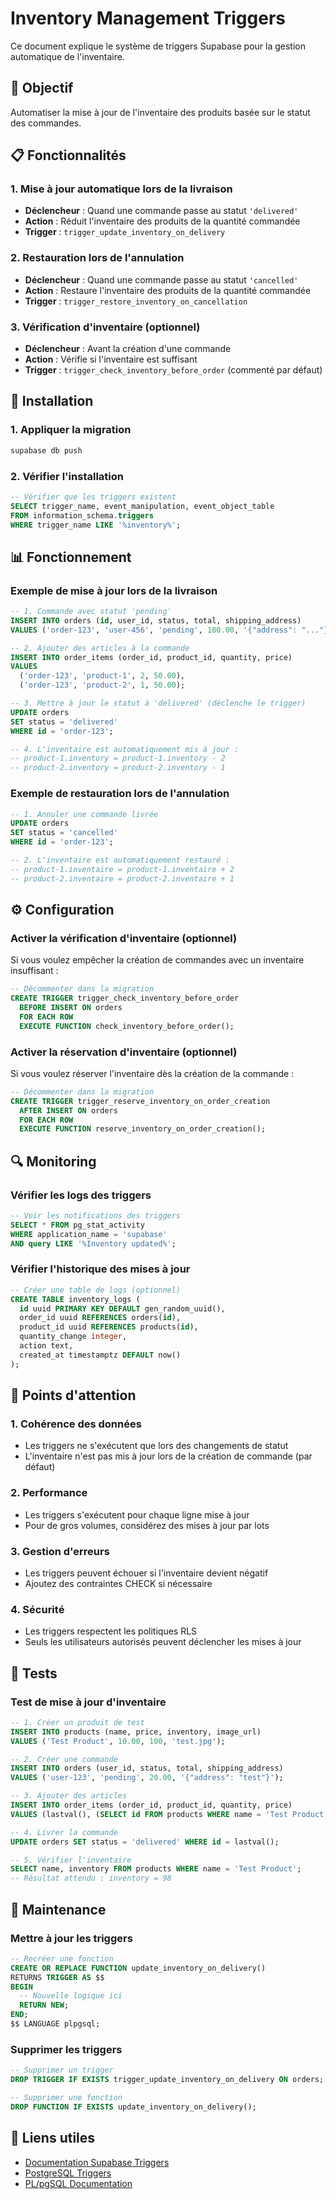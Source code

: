# Inventory Management Triggers

Ce document explique le système de triggers Supabase pour la gestion automatique de l'inventaire.

## 🎯 Objectif

Automatiser la mise à jour de l'inventaire des produits basée sur le statut des commandes.

## 📋 Fonctionnalités

### 1. **Mise à jour automatique lors de la livraison**
- **Déclencheur** : Quand une commande passe au statut `'delivered'`
- **Action** : Réduit l'inventaire des produits de la quantité commandée
- **Trigger** : `trigger_update_inventory_on_delivery`

### 2. **Restauration lors de l'annulation**
- **Déclencheur** : Quand une commande passe au statut `'cancelled'`
- **Action** : Restaure l'inventaire des produits de la quantité commandée
- **Trigger** : `trigger_restore_inventory_on_cancellation`

### 3. **Vérification d'inventaire (optionnel)**
- **Déclencheur** : Avant la création d'une commande
- **Action** : Vérifie si l'inventaire est suffisant
- **Trigger** : `trigger_check_inventory_before_order` (commenté par défaut)

## 🔧 Installation

### 1. Appliquer la migration
```bash
supabase db push
```

### 2. Vérifier l'installation
```sql
-- Vérifier que les triggers existent
SELECT trigger_name, event_manipulation, event_object_table
FROM information_schema.triggers
WHERE trigger_name LIKE '%inventory%';
```

## 📊 Fonctionnement

### Exemple de mise à jour lors de la livraison

```sql
-- 1. Commande avec statut 'pending'
INSERT INTO orders (id, user_id, status, total, shipping_address)
VALUES ('order-123', 'user-456', 'pending', 100.00, '{"address": "..."}');

-- 2. Ajouter des articles à la commande
INSERT INTO order_items (order_id, product_id, quantity, price)
VALUES 
  ('order-123', 'product-1', 2, 50.00),
  ('order-123', 'product-2', 1, 50.00);

-- 3. Mettre à jour le statut à 'delivered' (déclenche le trigger)
UPDATE orders 
SET status = 'delivered' 
WHERE id = 'order-123';

-- 4. L'inventaire est automatiquement mis à jour :
-- product-1.inventory = product-1.inventory - 2
-- product-2.inventory = product-2.inventory - 1
```

### Exemple de restauration lors de l'annulation

```sql
-- 1. Annuler une commande livrée
UPDATE orders 
SET status = 'cancelled' 
WHERE id = 'order-123';

-- 2. L'inventaire est automatiquement restauré :
-- product-1.inventaire = product-1.inventaire + 2
-- product-2.inventaire = product-2.inventaire + 1
```

## ⚙️ Configuration

### Activer la vérification d'inventaire (optionnel)

Si vous voulez empêcher la création de commandes avec un inventaire insuffisant :

```sql
-- Décommenter dans la migration
CREATE TRIGGER trigger_check_inventory_before_order
  BEFORE INSERT ON orders
  FOR EACH ROW
  EXECUTE FUNCTION check_inventory_before_order();
```

### Activer la réservation d'inventaire (optionnel)

Si vous voulez réserver l'inventaire dès la création de la commande :

```sql
-- Décommenter dans la migration
CREATE TRIGGER trigger_reserve_inventory_on_order_creation
  AFTER INSERT ON orders
  FOR EACH ROW
  EXECUTE FUNCTION reserve_inventory_on_order_creation();
```

## 🔍 Monitoring

### Vérifier les logs des triggers

```sql
-- Voir les notifications des triggers
SELECT * FROM pg_stat_activity 
WHERE application_name = 'supabase' 
AND query LIKE '%Inventory updated%';
```

### Vérifier l'historique des mises à jour

```sql
-- Créer une table de logs (optionnel)
CREATE TABLE inventory_logs (
  id uuid PRIMARY KEY DEFAULT gen_random_uuid(),
  order_id uuid REFERENCES orders(id),
  product_id uuid REFERENCES products(id),
  quantity_change integer,
  action text,
  created_at timestamptz DEFAULT now()
);
```

## 🚨 Points d'attention

### 1. **Cohérence des données**
- Les triggers ne s'exécutent que lors des changements de statut
- L'inventaire n'est pas mis à jour lors de la création de commande (par défaut)

### 2. **Performance**
- Les triggers s'exécutent pour chaque ligne mise à jour
- Pour de gros volumes, considérez des mises à jour par lots

### 3. **Gestion d'erreurs**
- Les triggers peuvent échouer si l'inventaire devient négatif
- Ajoutez des contraintes CHECK si nécessaire

### 4. **Sécurité**
- Les triggers respectent les politiques RLS
- Seuls les utilisateurs autorisés peuvent déclencher les mises à jour

## 🧪 Tests

### Test de mise à jour d'inventaire

```sql
-- 1. Créer un produit de test
INSERT INTO products (name, price, inventory, image_url)
VALUES ('Test Product', 10.00, 100, 'test.jpg');

-- 2. Créer une commande
INSERT INTO orders (user_id, status, total, shipping_address)
VALUES ('user-123', 'pending', 20.00, '{"address": "test"}');

-- 3. Ajouter des articles
INSERT INTO order_items (order_id, product_id, quantity, price)
VALUES (lastval(), (SELECT id FROM products WHERE name = 'Test Product'), 2, 10.00);

-- 4. Livrer la commande
UPDATE orders SET status = 'delivered' WHERE id = lastval();

-- 5. Vérifier l'inventaire
SELECT name, inventory FROM products WHERE name = 'Test Product';
-- Résultat attendu : inventory = 98
```

## 📝 Maintenance

### Mettre à jour les triggers

```sql
-- Recréer une fonction
CREATE OR REPLACE FUNCTION update_inventory_on_delivery()
RETURNS TRIGGER AS $$
BEGIN
  -- Nouvelle logique ici
  RETURN NEW;
END;
$$ LANGUAGE plpgsql;
```

### Supprimer les triggers

```sql
-- Supprimer un trigger
DROP TRIGGER IF EXISTS trigger_update_inventory_on_delivery ON orders;

-- Supprimer une fonction
DROP FUNCTION IF EXISTS update_inventory_on_delivery();
```

## 🔗 Liens utiles

- [Documentation Supabase Triggers](https://supabase.com/docs/guides/database/database-functions)
- [PostgreSQL Triggers](https://www.postgresql.org/docs/current/triggers.html)
- [PL/pgSQL Documentation](https://www.postgresql.org/docs/current/plpgsql.html) 